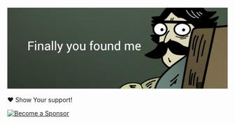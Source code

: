 ![Finaly foumd me!](<docs/img/readme/Finally found me.jpg>)

❤️ Show Your support! 

[![Become a Sponsor](https://img.shields.io/github/sponsors/Vasanthabalaji01)](https://github.com/Vasanthabalaji01)